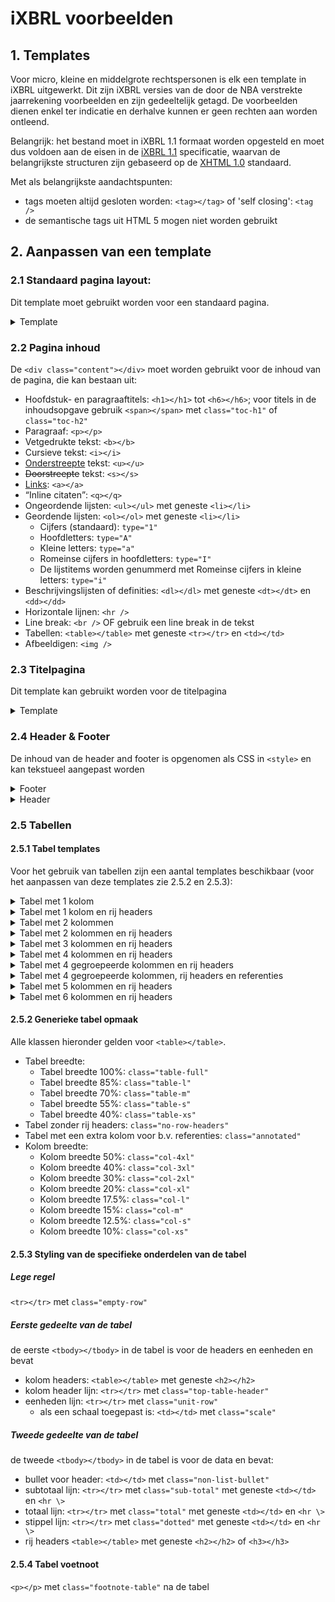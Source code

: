 # iXBRL voorbeelden

## 1. Templates

Voor micro, kleine en middelgrote rechtspersonen is elk een template in iXBRL uitgewerkt.
Dit zijn iXBRL versies van de door de NBA verstrekte jaarrekening voorbeelden en zijn gedeeltelijk getagd.
De voorbeelden dienen enkel ter indicatie en derhalve kunnen er geen rechten aan worden ontleend.

Belangrijk: het bestand moet in iXBRL 1.1 formaat worden opgesteld en moet dus voldoen aan de eisen in de [iXBRL 1.1](https://specifications.xbrl.org/work-product-index-inline-xbrl-inline-xbrl-1.1.html) specificatie, waarvan de belangrijkste structuren zijn gebaseerd op de [XHTML 1.0](https://www.w3.org/TR/xhtml1) standaard. 

Met als belangrijkste aandachtspunten:
- tags moeten altijd gesloten worden: `<tag></tag>` of 'self closing': `<tag />`
- de semantische tags uit HTML 5 mogen niet worden gebruikt

## 2. Aanpassen van een template

### 2.1 Standaard pagina layout:

Dit template moet gebruikt worden voor een standaard pagina.

<details>
<summary>Template</summary>

```html
<div class="page">
  <div class="header">
    <div class="header-content"></div>
    <div class="header-line"></div>
  </div>
  <div class="content">
  </div>
  <div class="footer">
    <div class="footer-content"></div>
    <div class="footer-page-number"></div>
  </div>
</div>
```

</details>

### 2.2 Pagina inhoud

De `<div class="content"></div>` moet worden gebruikt voor de inhoud van de pagina, die kan bestaan uit:
- Hoofdstuk- en paragraaftitels: `<h1></h1>` tot `<h6></h6>`; voor titels in de inhoudsopgave gebruik `<span></span>` met `class="toc-h1"` of `class="toc-h2"`
- Paragraaf: `<p></p>`
- Vetgedrukte tekst: `<b></b>`
- Cursieve tekst: `<i></i>`
- <ins>Onderstreepte</ins> tekst: `<u></u>`
- <s>Doorstreepte</s> tekst: `<s></s>`
- [Links](): `<a></a>`
- <q>Inline citaten</q>: `<q></q>`
- Ongeordende lijsten: `<ul></ul>` met geneste `<li></li>`
- Geordende lijsten: `<ol></ol>` met geneste `<li></li>`
  - Cijfers (standaard): `type="1"`
  - Hoofdletters: `type="A"`
  - Kleine letters: `type="a"`
  - Romeinse cijfers in hoofdletters: `type="I"`
  - De lijstitems worden genummerd met Romeinse cijfers in kleine letters: `type="i"`
- Beschrijvingslijsten of definities: `<dl></dl>` met geneste `<dt></dt>` en `<dd></dd>`
- Horizontale lijnen: `<hr />`
- Line break: `<br />` OF gebruik een line break in de tekst
- Tabellen: `<table></table>` met geneste `<tr></tr>` en `<td></td>`
- Afbeeldigen: `<img />`

### 2.3 Titelpagina

Dit template kan gebruikt worden voor de titelpagina
<details><summary>Template</summary>

```html
<div class="page">
  <div class="header">
    <div class="header-content"></div>
    <div class="header-line"></div>
  </div>
  <div class="content">
    <div class="title">
      <div class="title-line"></div>
      <div class="title-content">
        <first-page-title>Voorbeeld rapport 2022</first-page-title>
        <first-page-subtitle>De Middelgrote B.V.</first-page-subtitle>
        <first-page-subtitle>Statutaire vestigingsplaats</first-page-subtitle>
      </div>
    </div>
    <div class="date">
      <div class="date-line"></div>
      <div class="date-content">
        <p>d.d. maand 2024
          Kamer van Koophandel nr. 12345678
          Vastgesteld door de algemene vergadering op 19 maart 2023
        </p>
      </div>
    </div>
  </div>
  <div class="footer">
    <div class="footer-content"></div>
    <div class="footer-page-number"></div>
  </div>
</div>
```

</details>

### 2.4 Header & Footer

De inhoud van de header and footer is opgenomen als CSS in `<style>` en kan tekstueel aangepast worden

<details><summary>Footer</summary>

```css
.footer-content::after {
  content: "De ...... B.V., Statutaire vestigingsplaats";
}
```
```css
.page:nth-child(n+3) .footer-page-number::after {
  content: "Pagina " counter(page) " van ...";
}
```

</details>
<details><summary>Header</summary>

#### Header:

```css
.header-content::after {
  content: "Samenstellingsverklaring afgegeven d.d. ......";
}
```

</details>

### 2.5 Tabellen

#### 2.5.1 Tabel templates

Voor het gebruik van tabellen zijn een aantal templates beschikbaar (voor het aanpassen van deze templates zie 2.5.2 en 2.5.3):

<details>
<summary>Tabel met 1 kolom</summary>

```html
<table class="table-full">
  <colgroup>
    <col />
  </colgroup>
  <tbody>
    <tr>
      <td>
        <h2>kolom header</h2>
      </td>
    </tr>
    <tr class="empty-row top-table-header">
      <td>
        <hr />
      </td>
    </tr>
  </tbody>
  <tbody>
    <tr class="empty-row">
      <td></td>
    </tr>
    <tr>
      <td>rij</td>
    </tr>
  </tbody>
</table>
```

</details>
<details>
<summary>Tabel met 1 kolom en rij headers</summary>

```html
<table class="table-full col-m">
  <colgroup>
    <col />
    <col />
  </colgroup>
  <tbody>
    <tr>
      <td></td>
      <td>
        <h2>kolom header</h2>
      </td>
    </tr>
    <tr class="empty-row top-table-header">
      <td></td>
      <td>
        <hr />
      </td>
    </tr>
    <tr class="unit-row">
      <td class="scale">(x 1.000)</td>
      <td>€</td>
    </tr>
  </tbody>
  <tbody>
    <tr class="empty-row">
      <td colspan="2"></td>
    </tr>
    <tr>
      <td>
        <h2>rij header</h2>
      </td>
      <td>0</td>
    </tr>
    <tr>
      <td>
        <h3>rij header</h3>
      </td>
      <td>0</td>
    </tr>
    <tr>
      <td>rij header</td>
      <td>0</td>
    </tr>
    <tr class="empty-row sub-total">
      <td></td>
      <td>
        <hr />
      </td>
    </tr>
    <tr>
      <td></td>
      <td>0</td>
    </tr>
    <tr class="empty-row total">
      <td></td>
      <td>
        <hr />
      </td>
    </tr>
  </tbody>
</table>
```

</details>
<details>
<summary>Tabel met 2 kolommen</summary>

```html
<table class="table-full col-xl no-row-headers">
  <colgroup>
    <col />
    <col />
    <col />
  </colgroup>
  <tbody>
    <tr>
      <td>
        <h2>kolom header</h2>
      </td>
      <td></td>
      <td>
        <h2>kolom header</h2>
      </td>
    </tr>
    <tr class="empty-row top-table-header">
      <td>
        <hr />
      </td>
      <td></td>
      <td>
        <hr />
      </td>
    </tr>
  </tbody>
  <tbody>
    <tr class="empty-row">
      <td colspan="3"></td>
    </tr>
    <tr>
      <td>rij</td>
      <td></td>
      <td>0</td>
    </tr>
  </tbody>
</table>
```

</details>
<details>
<summary>Tabel met 2 kolommen en rij headers</summary>

```html
<table class="table-full col-m">
  <colgroup>
    <col />
    <col />
    <col />
    <col />
  </colgroup>
  <tbody>
    <tr>
      <td></td>
      <td>
        <h2>kolom header</h2>
      </td>
      <td></td>
      <td>
        <h2>kolom header</h2>
      </td>
    </tr>
    <tr class="empty-row top-table-header">
      <td></td>
      <td>
        <hr />
      </td>
      <td></td>
      <td>
        <hr />
      </td>
    </tr>
    <tr class="unit-row">
      <td class="scale">(x 1.000)</td>
      <td>€</td>
      <td></td>
      <td>€</td>
    </tr>
  </tbody>
  <tbody>
    <tr class="empty-row">
      <td colspan="4"></td>
    </tr>
    <tr>
      <td>
        <h2>rij header</h2>
      </td>
      <td>0</td>
      <td></td>
      <td>0</td>
    </tr>
      <td>
        <h3>rij header</h3>
      </td>
      <td>0</td>
      <td></td>
      <td>0</td>
    </tr>
    <tr>
      <td>rij header</td>
      <td>0</td>
      <td></td>
      <td>0</td>
    </tr>
    <tr class="empty-row sub-total">
      <td></td>
      <td>
        <hr />
      </td>
      <td></td>
      <td>
        <hr />
      </td>
    </tr>
    <tr>
      <td></td>
      <td>0</td>
      <td></td>
      <td>0</td>
    </tr>
    <tr class="empty-row total">
      <td></td>
      <td>
        <hr />
      </td>
      <td></td>
      <td>
        <hr />
      </td>
    </tr>
  </tbody>
</table>
```

</details>
<details>
<summary>Tabel met 3 kolommen en rij headers</summary>

```html
<table class="table-full col-m">
  <colgroup>
    <col />
    <col />
    <col />
    <col />
    <col />
    <col />
  </colgroup>
  <tbody>
    <tr>
      <td></td>
      <td>
        <h2>kolom header</h2>
      </td>
      <td></td>
      <td>
        <h2>kolom header</h2>
      </td>
      <td></td>
      <td>
        <h2>kolom header</h2>
      </td>
    </tr>
    <tr class="empty-row top-table-header">
      <td></td>
      <td>
        <hr />
      </td>
      <td></td>
      <td>
        <hr />
      </td>
      <td></td>
      <td>
        <hr />
      </td>
    </tr>
    <tr class="unit-row">
      <td class="scale">(x 1.000)</td>
      <td>€</td>
      <td></td>
      <td>€</td>
      <td></td>
      <td>€</td>
    </tr>
  </tbody>
  <tbody>
    <tr class="empty-row">
      <td colspan="6"></td>
    </tr>
    <tr>
      <td>
        <h2>rij header</h2>
      </td>
      <td>0</td>
      <td></td>
      <td>0</td>
      <td></td>
      <td>0</td>
    </tr>
    <tr>
      <td>
        <h3>rij header</h3>
      </td>
      <td>0</td>
      <td></td>
      <td>0</td>
      <td></td>
      <td>0</td>
    </tr>
    <tr>
      <td>rij header</td>
      <td>0</td>
      <td></td>
      <td>0</td>
      <td></td>
      <td>0</td>
    </tr>
    <tr class="empty-row sub-total">
      <td></td>
      <td>
        <hr />
      </td>
      <td></td>
      <td>
        <hr />
      </td>
      <td></td>
      <td>
        <hr />
      </td>
    </tr>
    <tr>
      <td></td>
      <td>0</td>
      <td></td>
      <td>0</td>
      <td></td>
      <td>0</td>
    </tr>
    <tr class="empty-row total">
      <td></td>
      <td>
        <hr />
      </td>
      <td></td>
      <td>
        <hr />
      </td>
      <td></td>
      <td>
        <hr />
      </td>
    </tr>
  </tbody>
</table>
```

</details>
<details>
<summary>Tabel met 4 kolommen en rij headers</summary>

```html
<table class="table-full col-m">
  <colgroup>
    <col />
    <col />
    <col />
    <col />
    <col />
    <col />
    <col />
    <col />
  </colgroup>
  <tbody>
    <tr>
      <td></td>
      <td>
        <h2>kolom header</h2>
      </td>
      <td></td>
      <td>
        <h2>kolom header</h2>
      </td>
      <td></td>
      <td>
        <h2>kolom header</h2>
      </td>
      <td></td>
      <td>
        <h2>kolom header</h2>
      </td>
    </tr>
    <tr class="empty-row top-table-header">
      <td></td>
      <td>
        <hr />
      </td>
      <td></td>
      <td>
        <hr />
      </td>
      <td></td>
      <td>
        <hr />
      </td>
      <td></td>
      <td>
        <hr />
      </td>
    </tr>
    <tr class="unit-row">
      <td class="scale">(x 1.000)</td>
      <td>€</td>
      <td></td>
      <td>€</td>
      <td></td>
      <td>€</td>
      <td></td>
      <td>€</td>
    </tr>
  </tbody>
  <tbody>
    <tr class="empty-row">
      <td colspan="8"></td>
    </tr>
    <tr>
      <td>
        <h2>rij header</h2>
      </td>
      <td>0</td>
      <td></td>
      <td>0</td>
      <td></td>
      <td>0</td>
      <td></td>
      <td>0</td>
    </tr>
    <tr>
      <td>
        <h3>rij header</h3>
      </td>
      <td>0</td>
      <td></td>
      <td>0</td>
      <td></td>
      <td>0</td>
      <td></td>
      <td>0</td>
    </tr>
    <tr>
      <td>rij header</td>
      <td>0</td>
      <td></td>
      <td>0</td>
      <td></td>
      <td>0</td>
      <td></td>
      <td>0</td>
    </tr>
    <tr class="empty-row sub-total">
      <td></td>
      <td>
        <hr />
      </td>
      <td></td>
      <td>
        <hr />
      </td>
      <td></td>
      <td>
        <hr />
      </td>
      <td></td>
      <td>
        <hr />
      </td>
    </tr>
    <tr>
      <td></td>
      <td>0</td>
      <td></td>
      <td>0</td>
      <td></td>
      <td>0</td>
      <td></td>
      <td>0</td>
    </tr>
    <tr class="empty-row total">
      <td></td>
      <td>
        <hr />
      </td>
      <td></td>
      <td>
        <hr />
      </td>
      <td></td>
      <td>
        <hr />
      </td>
      <td></td>
      <td>
        <hr />
      </td>
    </tr>
  </tbody>
</table>
```

</details>
<details>
<summary>Tabel met 4 gegroepeerde kolommen en rij headers</summary>

```html
<table class="table-full col-s">
        <colgroup>
          <col />
          <col />
          <col />
          <col />
          <col />
          <col />
          <col />
          <col />
        </colgroup>
        <tbody>
          <tr>
            <td></td>
            <td colspan="3">
              <h2>kolom header</h2>
            </td>
            <td></td>
            <td colspan="3">
              <h2>kolom header</h2>
            </td>
          </tr>
          <tr class="empty-row top-table-header">
            <td></td>
            <td colspan="3">
              <hr />
            </td>
            <td></td>
            <td colspan="3">
              <hr />
            </td>
          </tr>
          <tr class="unit-row">
            <td class="scale">(x 1.000)</td>
            <td>€</td>
            <td></td>
            <td>€</td>
            <td></td>
            <td>€</td>
            <td></td>
            <td>€</td>
          </tr>
        </tbody>
        <tbody>
          <tr class="empty-row">
            <td colspan="8"></td>
          </tr>
          <tr>
            <td>
              <h2>rij header</h2>
            </td>
            <td>0</td>
            <td></td>
            <td></td>
            <td></td>
            <td>0</td>
            <td></td>
            <td></td>
          </tr>
          <tr>
            <td>
              <h3>rij header</h3>
            </td>
            <td>0</td>
            <td></td>
            <td></td>
            <td></td>
            <td>0</td>
            <td></td>
            <td></td>
          </tr>
          <tr class="empty-row sub-total">
            <td></td>
            <td>
              <hr />
            </td>
            <td></td>
            <td></td>
            <td></td>
            <td>
              <hr />
            </td>
            <td></td>
            <td></td>
          </tr>
          <tr>
            <td>
              <h2>sub-totaal</h2>
            </td>
            <td></td>
            <td></td>
            <td>0</td>
            <td></td>
            <td></td>
            <td></td>
            <td>0</td>
          </tr>
          <tr class="empty-row sub-total">
            <td></td>
            <td></td>
            <td></td>
            <td>
              <hr />
            </td>
            <td></td>
            <td></td>
            <td></td>
            <td>
              <hr />
            </td>
          </tr>
          <tr>
            <td>
              <h2>totaal</h2>
            </td>
            <td></td>
            <td></td>
            <td>0</td>
            <td></td>
            <td></td>
            <td></td>
            <td>0</td>
          </tr>
          <tr class="empty-row total">
            <td></td>
            <td></td>
            <td></td>
            <td>
              <hr />
            </td>
            <td></td>
            <td></td>
            <td></td>
            <td>
              <hr />
            </td>
          </tr>
        </tbody>
      </table>
```

</details>
<details>
<summary>Tabel met 4 gegroepeerde kolommen, rij headers en referenties</summary>

```html
<table class="table-full col-s annotated">
        <colgroup>
          <col />
          <col />
          <col />
          <col />
          <col />
          <col />
          <col />
          <col />
          <col />
        </colgroup>
        <tbody>
          <tr>
            <td></td>
            <td></td>
            <td colspan="3">
              <h2>kolom header</h2>
            </td>
            <td></td>
            <td colspan="3">
              <h2>kolom header</h2>
            </td>
          </tr>
          <tr class="empty-row top-table-header">
            <td></td>
            <td></td>
            <td colspan="3">
              <hr />
            </td>
            <td></td>
            <td colspan="3">
              <hr />
            </td>
          </tr>
          <tr class="unit-row">
            <td class="scale">(x 1.000)</td>
            <td>Ref.</td>
            <td>€</td>
            <td></td>
            <td>€</td>
            <td></td>
            <td>€</td>
            <td></td>
            <td>€</td>
          </tr>
        </tbody>
        <tbody>
          <tr class="empty-row">
            <td colspan="9"></td>
          </tr>
          <tr>
            <td>
              <h2>rij header</h2>
            </td>
            <td>0.</td>
            <td>0</td>
            <td></td>
            <td></td>
            <td></td>
            <td>0</td>
            <td></td>
            <td></td>
          </tr>
          <tr>
            <td>
              <h3>rij header</h3>
            </td>
            <td>0.</td>
            <td>0</td>
            <td></td>
            <td></td>
            <td></td>
            <td>0</td>
            <td></td>
            <td></td>
          </tr>
          <tr class="empty-row sub-total">
            <td></td>
            <td></td>
            <td>
              <hr />
            </td>
            <td></td>
            <td></td>
            <td></td>
            <td>
              <hr />
            </td>
            <td></td>
            <td></td>
          </tr>
          <tr>
            <td>
              <h2>sub-totaal</h2>
            </td>
            <td></td>
            <td></td>
            <td></td>
            <td>0</td>
            <td></td>
            <td></td>
            <td></td>
            <td>0</td>
          </tr>
          <tr class="empty-row sub-total">
            <td></td>
            <td></td>
            <td></td>
            <td></td>
            <td>
              <hr />
            </td>
            <td></td>
            <td></td>
            <td></td>
            <td>
              <hr />
            </td>
          </tr>
          <tr>
            <td>
              <h2>totaal</h2>
            </td>
            <td></td>
            <td></td>
            <td></td>
            <td>0</td>
            <td></td>
            <td></td>
            <td></td>
            <td>0</td>
          </tr>
          <tr class="empty-row total">
            <td></td>
            <td></td>
            <td></td>
            <td></td>
            <td>
              <hr />
            </td>
            <td></td>
            <td></td>
            <td></td>
            <td>
              <hr />
            </td>
          </tr>
        </tbody>
      </table>
```

</details>
<details>
<summary>Tabel met 5 kolommen en rij headers</summary>

```html
<table class="table-full col-m">
  <colgroup>
    <col />
    <col />
    <col />
    <col />
    <col />
    <col />
    <col />
    <col />
    <col />
    <col />
  </colgroup>
  <tbody>
    <tr>
      <td></td>
      <td>
        <h2>kolom header</h2>
      </td>
      <td></td>
      <td>
        <h2>kolom header</h2>
      </td>
      <td></td>
      <td>
        <h2>kolom header</h2>
      </td>
      <td></td>
      <td>
        <h2>kolom header</h2>
      </td>
      <td></td>
      <td>
        <h2>kolom header</h2>
      </td>
    </tr>
    <tr class="empty-row top-table-header">
      <td></td>
      <td>
        <hr />
      </td>
      <td></td>
      <td>
        <hr />
      </td>
      <td></td>
      <td>
        <hr />
      </td>
      <td></td>
      <td>
        <hr />
      </td>
      <td></td>
      <td>
        <hr />
      </td>
    </tr>
    <tr class="unit-row">
      <td class="scale">(x 1.000)</td>
      <td>€</td>
      <td></td>
      <td>€</td>
      <td></td>
      <td>€</td>
      <td></td>
      <td>€</td>
      <td></td>
      <td>€</td>
    </tr>
  </tbody>
  <tbody>
    <tr class="empty-row">
      <td colspan="10"></td>
    </tr>
    <tr>
      <td>
        <h2>rij header</h2>
      </td>
      <td>0</td>
      <td></td>
      <td>0</td>
      <td></td>
      <td>0</td>
      <td></td>
      <td>0</td>
      <td></td>
      <td>0</td>
    </tr>
    <tr>
      <td>
        <h3>rij header</h3>
      </td>
      <td>0</td>
      <td></td>
      <td>0</td>
      <td></td>
      <td>0</td>
      <td></td>
      <td>0</td>
      <td></td>
      <td>0</td>
    </tr>
    <tr>
      <td>rij header</td>
      <td>0</td>
      <td></td>
      <td>0</td>
      <td></td>
      <td>0</td>
      <td></td>
      <td>0</td>
      <td></td>
      <td>0</td>
    </tr>
    <tr class="empty-row sub-total">
      <td></td>
      <td>
        <hr />
      </td>
      <td></td>
      <td>
        <hr />
      </td>
      <td></td>
      <td>
        <hr />
      </td>
      <td></td>
      <td>
        <hr />
      </td>
      <td></td>
      <td>
        <hr />
      </td>
    </tr>
    <tr>
      <td></td>
      <td>0</td>
      <td></td>
      <td>0</td>
      <td></td>
      <td>0</td>
      <td></td>
      <td>0</td>
      <td></td>
      <td>0</td>
    </tr>
    <tr class="empty-row total">
      <td></td>
      <td>
        <hr />
      </td>
      <td></td>
      <td>
        <hr />
      </td>
      <td></td>
      <td>
        <hr />
      </td>
      <td></td>
      <td>
        <hr />
      </td>
      <td></td>
      <td>
        <hr />
      </td>
    </tr>
  </tbody>
</table>
```

</details>
<details>
<summary>Tabel met 6 kolommen en rij headers</summary>

```html
<table class="table-full col-s">
  <colgroup>
    <col />
    <col />
    <col />
    <col />
    <col />
    <col />
    <col />
    <col />
    <col />
    <col />
    <col />
    <col />
  </colgroup>
  <tbody>
    <tr>
      <td></td>
      <td>
        <h2>kolom header</h2>
      </td>
      <td></td>
      <td>
        <h2>kolom header</h2>
      </td>
      <td></td>
      <td>
        <h2>kolom header</h2>
      </td>
      <td></td>
      <td>
        <h2>kolom header</h2>
      </td>
      <td></td>
      <td>
        <h2>kolom header</h2>
      </td>
      <td></td>
      <td>
        <h2>kolom header</h2>
      </td>
    </tr>
    <tr class="empty-row top-table-header">
      <td></td>
      <td>
        <hr />
      </td>
      <td></td>
      <td>
        <hr />
      </td>
      <td></td>
      <td>
        <hr />
      </td>
      <td></td>
      <td>
        <hr />
      </td>
      <td></td>
      <td>
        <hr />
      </td>
      <td></td>
      <td>
        <hr />
      </td>
    </tr>
    <tr class="unit-row">
      <td class="scale">(x 1.000)</td>
      <td>€</td>
      <td></td>
      <td>€</td>
      <td></td>
      <td>€</td>
      <td></td>
      <td>€</td>
      <td></td>
      <td>€</td>
      <td></td>
      <td>€</td>
    </tr>
  </tbody>
  <tbody>
    <tr class="empty-row">
      <td colspan="12"></td>
    </tr>
    <tr>
      <td>
        <h2>rij header</h2>
      </td>
      <td>0</td>
      <td></td>
      <td>0</td>
      <td></td>
      <td>0</td>
      <td></td>
      <td>0</td>
      <td></td>
      <td>0</td>
      <td></td>
      <td>0</td>
    </tr>
    <tr>
      <td>
        <h3>rij header</h3>
      </td>
      <td>0</td>
      <td></td>
      <td>0</td>
      <td></td>
      <td>0</td>
      <td></td>
      <td>0</td>
      <td></td>
      <td>0</td>
      <td></td>
      <td>0</td>
    </tr>
    <tr>
      <td>rij header</td>
      <td>0</td>
      <td></td>
      <td>0</td>
      <td></td>
      <td>0</td>
      <td></td>
      <td>0</td>
      <td></td>
      <td>0</td>
      <td></td>
      <td>0</td>
    </tr>
    <tr class="empty-row sub-total">
      <td></td>
      <td>
        <hr />
      </td>
      <td></td>
      <td>
        <hr />
      </td>
      <td></td>
      <td>
        <hr />
      </td>
      <td></td>
      <td>
        <hr />
      </td>
      <td></td>
      <td>
        <hr />
      </td>
      <td></td>
      <td>
        <hr />
      </td>
    </tr>
    <tr>
      <td></td>
      <td>0</td>
      <td></td>
      <td>0</td>
      <td></td>
      <td>0</td>
      <td></td>
      <td>0</td>
      <td></td>
      <td>0</td>
      <td></td>
      <td>0</td>
    </tr>
    <tr class="empty-row total">
      <td></td>
      <td>
        <hr />
      </td>
      <td></td>
      <td>
        <hr />
      </td>
      <td></td>
      <td>
        <hr />
      </td>
      <td></td>
      <td>
        <hr />
      </td>
      <td></td>
      <td>
        <hr />
      </td>
      <td></td>
      <td>
        <hr />
      </td>
    </tr>
  </tbody>
</table>
```

</details>

#### 2.5.2 Generieke tabel opmaak
Alle klassen hieronder gelden voor `<table></table>`.
- Tabel breedte:
  - Tabel breedte 100%: `class="table-full"`
  - Tabel breedte 85%: `class="table-l"`
  - Tabel breedte 70%: `class="table-m"`
  - Tabel breedte 55%: `class="table-s"`
  - Tabel breedte 40%: `class="table-xs"`
- Tabel zonder rij headers: `class="no-row-headers"`
- Tabel met een extra kolom voor b.v. referenties: `class="annotated"`
- Kolom breedte:
  - Kolom breedte 50%: `class="col-4xl"`
  - Kolom breedte 40%: `class="col-3xl"`
  - Kolom breedte 30%: `class="col-2xl"`
  - Kolom breedte 20%: `class="col-xl"`
  - Kolom breedte 17.5%: `class="col-l"`
  - Kolom breedte 15%: `class="col-m"`
  - Kolom breedte 12.5%: `class="col-s"`
  - Kolom breedte 10%: `class="col-xs"`

#### 2.5.3 Styling van de specifieke onderdelen van de tabel

##### Lege regel

`<tr></tr>` met `class="empty-row"`

##### Eerste gedeelte van de tabel

de eerste `<tbody></tbody>` in de tabel is voor de headers en eenheden en bevat
- kolom headers: `<table></table>` met geneste `<h2></h2>`
- kolom header lijn: `<tr></tr>` met `class="top-table-header"`
- eenheden lijn: `<tr></tr>` met `class="unit-row"`
  - als een schaal toegepast is: `<td></td>` met `class="scale"`

##### Tweede gedeelte van de tabel

de tweede `<tbody></tbody>` in de tabel is voor de data en bevat:
- bullet voor header: `<td></td>` met `class="non-list-bullet"`
- subtotaal lijn: `<tr></tr>` met `class="sub-total"` met geneste `<td></td>` en `<hr \>`
- totaal lijn: `<tr></tr>` met `class="total"` met geneste `<td></td>` en `<hr \>`
- stippel lijn: `<tr></tr>` met `class="dotted"` met geneste `<td></td>` en `<hr \>`
- rij headers `<table></table>` met geneste `<h2></h2>` of `<h3></h3>`

#### 2.5.4 Tabel voetnoot

`<p></p>` met `class="footnote-table"` na de tabel
